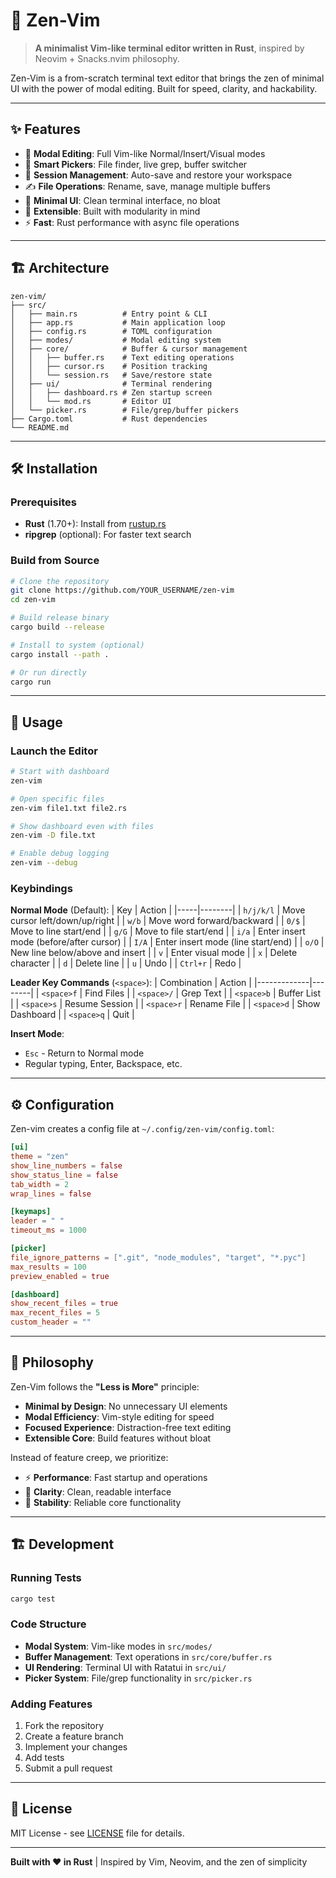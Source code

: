 # 🧘 Zen-Vim

> **A minimalist Vim-like terminal editor written in Rust**, inspired by Neovim + Snacks.nvim philosophy.

Zen-Vim is a from-scratch terminal text editor that brings the zen of minimal UI with the power of modal editing. Built for speed, clarity, and hackability.

---

## ✨ Features

- 🚀 **Modal Editing**: Full Vim-like Normal/Insert/Visual modes
- 🔎 **Smart Pickers**: File finder, live grep, buffer switcher
- 💾 **Session Management**: Auto-save and restore your workspace
- ✍️ **File Operations**: Rename, save, manage multiple buffers
- 🎯 **Minimal UI**: Clean terminal interface, no bloat
- 🧩 **Extensible**: Built with modularity in mind
- ⚡ **Fast**: Rust performance with async file operations

---

## 🏗️ Architecture

```
zen-vim/
├── src/
│   ├── main.rs          # Entry point & CLI
│   ├── app.rs           # Main application loop
│   ├── config.rs        # TOML configuration
│   ├── modes/           # Modal editing system
│   ├── core/            # Buffer & cursor management
│   │   ├── buffer.rs    # Text editing operations
│   │   ├── cursor.rs    # Position tracking
│   │   └── session.rs   # Save/restore state
│   ├── ui/              # Terminal rendering
│   │   ├── dashboard.rs # Zen startup screen
│   │   └── mod.rs       # Editor UI
│   └── picker.rs        # File/grep/buffer pickers
├── Cargo.toml           # Rust dependencies
└── README.md
```

---

## 🛠️ Installation

### Prerequisites
- **Rust** (1.70+): Install from [rustup.rs](https://rustup.rs/)
- **ripgrep** (optional): For faster text search

### Build from Source

```bash
# Clone the repository
git clone https://github.com/YOUR_USERNAME/zen-vim
cd zen-vim

# Build release binary
cargo build --release

# Install to system (optional)
cargo install --path .

# Or run directly
cargo run
```

---

## 🧪 Usage

### Launch the Editor

```bash
# Start with dashboard
zen-vim

# Open specific files
zen-vim file1.txt file2.rs

# Show dashboard even with files
zen-vim -D file.txt

# Enable debug logging
zen-vim --debug
```

### Keybindings

**Normal Mode** (Default):
| Key | Action |
|-----|--------|
| `h/j/k/l` | Move cursor left/down/up/right |
| `w/b` | Move word forward/backward |
| `0/$` | Move to line start/end |
| `g/G` | Move to file start/end |
| `i/a` | Enter insert mode (before/after cursor) |
| `I/A` | Enter insert mode (line start/end) |
| `o/O` | New line below/above and insert |
| `v` | Enter visual mode |
| `x` | Delete character |
| `d` | Delete line |
| `u` | Undo |
| `Ctrl+r` | Redo |

**Leader Key Commands** (`<space>`):
| Combination | Action |
|-------------|--------|
| `<space>f` | Find Files |
| `<space>/` | Grep Text |
| `<space>b` | Buffer List |
| `<space>s` | Resume Session |
| `<space>r` | Rename File |
| `<space>d` | Show Dashboard |
| `<space>q` | Quit |

**Insert Mode**:
- `Esc` - Return to Normal mode
- Regular typing, Enter, Backspace, etc.

---

## ⚙️ Configuration

Zen-vim creates a config file at `~/.config/zen-vim/config.toml`:

```toml
[ui]
theme = "zen"
show_line_numbers = false
show_status_line = false
tab_width = 2
wrap_lines = false

[keymaps]
leader = " "
timeout_ms = 1000

[picker]
file_ignore_patterns = [".git", "node_modules", "target", "*.pyc"]
max_results = 100
preview_enabled = true

[dashboard]
show_recent_files = true
max_recent_files = 5
custom_header = ""
```

---

## 🧠 Philosophy

Zen-Vim follows the **"Less is More"** principle:

- **Minimal by Design**: No unnecessary UI elements
- **Modal Efficiency**: Vim-style editing for speed
- **Focused Experience**: Distraction-free text editing
- **Extensible Core**: Build features without bloat

Instead of feature creep, we prioritize:
- ⚡ **Performance**: Fast startup and operations
- 🎯 **Clarity**: Clean, readable interface
- 🔧 **Stability**: Reliable core functionality

---

## 🏗️ Development

### Running Tests
```bash
cargo test
```

### Code Structure
- **Modal System**: Vim-like modes in `src/modes/`
- **Buffer Management**: Text operations in `src/core/buffer.rs`
- **UI Rendering**: Terminal UI with Ratatui in `src/ui/`
- **Picker System**: File/grep functionality in `src/picker.rs`

### Adding Features
1. Fork the repository
2. Create a feature branch
3. Implement your changes
4. Add tests
5. Submit a pull request

---

## 📝 License

MIT License - see [LICENSE](LICENSE) file for details.

---

**Built with ❤️ in Rust** | Inspired by Vim, Neovim, and the zen of simplicity